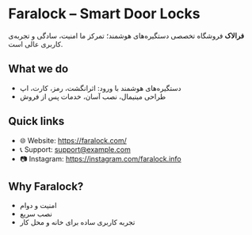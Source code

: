 # Faralock – Smart Door Locks
**فرالاک** فروشگاه تخصصی دستگیره‌های هوشمند؛ تمرکز ما امنیت، سادگی و تجربه‌ی کاربری عالی است.

## What we do
- دستگیره‌های هوشمند با ورود: اثرانگشت، رمز، کارت، اپ
- طراحی مینیمال، نصب آسان، خدمات پس از فروش

## Quick links
- 🌐 Website: https://faralock.com/
- 📞 Support: support@example.com
- 📷 Instagram: https://instagram.com/faralock.info

## Why Faralock?
- امنیت و دوام
- نصب سریع
- تجربه کاربری ساده برای خانه و محل کار
